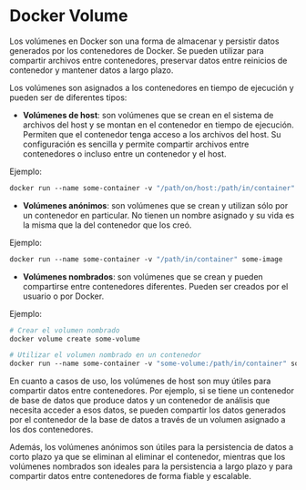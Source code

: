 # Docker Volume

Los volúmenes en Docker son una forma de almacenar y persistir datos generados por los contenedores de Docker. Se pueden utilizar para compartir archivos entre contenedores, preservar datos entre reinicios de contenedor y mantener datos a largo plazo.

Los volúmenes son asignados a los contenedores en tiempo de ejecución y pueden ser de diferentes tipos: 

- **Volúmenes de host**: son volúmenes que se crean en el sistema de archivos del host y se montan en el contenedor en tiempo de ejecución. Permiten que el contenedor tenga acceso a los archivos del host. Su configuración es sencilla y permite compartir archivos entre contenedores o incluso entre un contenedor y el host.

Ejemplo:

```dockerfile
docker run --name some-container -v "/path/on/host:/path/in/container" some-image
```

- **Volúmenes anónimos**: son volúmenes que se crean y utilizan sólo por un contenedor en particular. No tienen un nombre asignado y su vida es la misma que la del contenedor que los creó. 

Ejemplo:

```dockerfile
docker run --name some-container -v "/path/in/container" some-image
```

- **Volúmenes nombrados**: son volúmenes que se crean y pueden compartirse entre contenedores diferentes. Pueden ser creados por el usuario o por Docker.

Ejemplo:

```dockerfile
# Crear el volumen nombrado
docker volume create some-volume

# Utilizar el volumen nombrado en un contenedor
docker run --name some-container -v "some-volume:/path/in/container" some-image
```

En cuanto a casos de uso, los volúmenes de host son muy útiles para compartir datos entre contenedores. Por ejemplo, si se tiene un contenedor de base de datos que produce datos y un contenedor de análisis que necesita acceder a esos datos, se pueden compartir los datos generados por el contenedor de la base de datos a través de un volumen asignado a los dos contenedores.

Además, los volúmenes anónimos son útiles para la persistencia de datos a corto plazo ya que se eliminan al eliminar el contenedor, mientras que los volúmenes nombrados son ideales para la persistencia a largo plazo y para compartir datos entre contenedores de forma fiable y escalable.